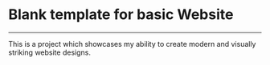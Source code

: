 # Blank template for basic Website
___

This is a project which showcases my ability to create modern and visually striking website designs. 
